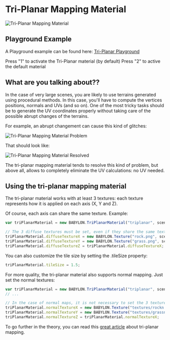 # Tri-Planar Mapping Material

![Tri-Planar Mapping Material](/img/extensions/materials/triPlanar.jpg)

## Playground Example

A Playground example can be found here: [Tri-Planar Playground]( https://www.babylonjs-playground.com/#E6OZX#9)

Press "1" to activate the Tri-Planar material (by default)
Press "2" to active the default material

## What are you talking about??
In the case of very large scenes, you are likely to use terrains generated using procedural methods.
In this case, you'll have to compute the vertices positions, normals and UVs (and so on).
One of the most tricky tasks should be to generate the UV coordinates properly without taking care of the possible abrupt changes of the terrains.

For example, an abrupt changement can cause this kind of glitches:

![Tri-Planar Mapping Material Problem](/img/extensions/materials/triPlanarProblem.jpg)

That should look like:

![Tri-Planar Mapping Material Resolved](/img/extensions/materials/triPlanarResolved.jpg)

The tri-planar mapping material tends to resolve this kind of problem, but above all, allows to completely eliminate the UV calculations: no UV needed.

## Using the tri-planar mapping material

The tri-planar material works with at least 3 textures: each texture represents how it is applied on each axis (X, Y and Z).

Of course, each axis can share the same texture. Example:

```javascript
var triPlanarMaterial = new BABYLON.TriPlanarMaterial("triplanar", scene);

// The 3 diffuse textures must be set, even if they share the same texture reference
triPlanarMaterial.diffuseTextureX = new BABYLON.Texture("rock.png", scene);
triPlanarMaterial.diffuseTextureY = new BABYLON.Texture("grass.png", scene);
triPlanarMaterial.diffuseTextureZ = triPlanarMaterial.diffuseTextureX;
```

You can also customize the tile size by setting the .tileSize property:

```javascript
triPlanarMaterial.tileSize = 1.5;
```

For more quality, the tri-planar material also supports normal mapping. Just set the normal textures:

```javascript
var triPlanarMaterial = new BABYLON.TriPlanarMaterial("triplanar", scene);
// ...

// In the case of normal maps, it is not necessary to set the 3 textures
triPlanarMaterial.normalTextureX = new BABYLON.Texture("textures/rockn.png", scene);
triPlanarMaterial.normalTextureY = new BABYLON.Texture("textures/grassn.png", scene);
triPlanarMaterial.normalTextureZ = triPlanarMaterial.normalTextureX;
```


To go further in the theory, you can read this [great article](https://gamedevelopment.tutsplus.com/articles/use-tri-planar-texture-mapping-for-better-terrain--gamedev-13821) about tri-planar mapping.

